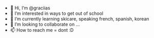 - 👋 Hi, I’m @graciias
- 👀 I’m interested in ways to get out of school
- 🌱 I’m currently learning skicare, speaking french, spanish, korean
- 💞️ I’m looking to collaborate on ...
- 📫 How to reach me = dont :D

<!---
graciias/graciias is a ✨ special ✨ repository because its `README.md` (this file) appears on your GitHub profile.
You can click the Preview link to take a look at your changes.
--->
